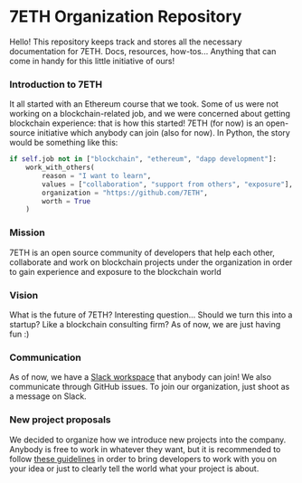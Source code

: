 # 7ETH Organization Repository

Hello! This repository keeps track and stores all the necessary documentation for 7ETH. Docs, resources, how-tos... Anything that can come in handy for this little initiative of ours!

### Introduction to 7ETH
It all started with an Ethereum course that we took. Some of us were not working on a blockchain-related job, and we were concerned about getting blockchain experience: that is how this started! 7ETH (for now) is an open-source initiative which anybody can join (also for now). In Python, the story would be something like this:
```python
if self.job not in ["blockchain", "ethereum", "dapp development"]:
	work_with_others(
		reason = "I want to learn",
		values = ["collaboration", "support from others", "exposure"],
		organization = "https://github.com/7ETH",
		worth = True
	)
```

### Mission
7ETH is an open source community of developers that help each other, collaborate and work on blockchain projects under the organization in order to gain experience and exposure to the blockchain world

### Vision
What is the future of 7ETH? Interesting question... Should we turn this into a startup? Like a blockchain consulting firm?
As of now, we are just having fun :)

### Communication
As of now, we have a [Slack workspace](https://join.slack.com/t/7eth/shared_invite/enQtNDU4MDE1NTExMDcyLTg4OTIxOGM5MzQ0ODY5YWFiNmQ2NTRkNzgyNDU3NjBkZDVjNDI3OTg0NTM4Y2FhZDg2ZDk3ZGI0NDBiNzE3OGQ) that anybody can join!
We also communicate through GitHub issues. To join our organization, just shoot as a message on Slack.

### New project proposals
We decided to organize how we introduce new projects into the company. Anybody is free to work in whatever they want, but it is recommended to follow [these guidelines](proposal_guidelines.md) in order to bring developers to work with you on your idea or just to clearly tell the world what your project is about.
